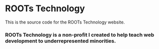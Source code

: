 # ROOTs Technology

This is the source code for the ROOTs Technology website.

### ROOTs Technology is a non-profit I created to help teach web development to underrepresented minorities. 

